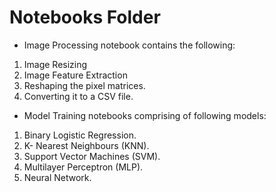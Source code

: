 # Notebooks Folder

- Image Processing notebook contains the following:
 1. Image Resizing
 2. Image Feature Extraction
 3. Reshaping the pixel matrices.
 4. Converting it to a CSV file.

- Model Training notebooks comprising of following models:
1. Binary Logistic Regression.
2. K- Nearest Neighbours (KNN).
3. Support Vector Machines (SVM).
4. Multilayer Perceptron (MLP).
5. Neural Network.

